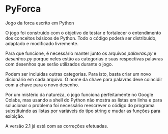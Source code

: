 # PyForca
Jogo da forca escrito em Python

O jogo foi construído com o objetivo de testar e fortalecer o entendimento dos conceitos básicos de Python.
Todo o código poderá ser distribuído, adaptado e modificado livremente.

Para que funcione, é necessário manter junto os arquivos *palavras.py* e *desenhos.py* porque neles estão as categorias e suas respectivas palavras com desenhos que serão utilizados durante o jogo.

Podem ser incluídas outras categorias. Para isto, basta criar um novo dicionário em cada arquivo. O nome da chave para palavras deve coincidir com a chave para o novo desenho.

Por um mistério da natureza, o jogo funciona perfeitamente no Google Colabs, mas usando a shell do Python não mostra as listas em linha e para solucionar o problema foi necessário reescrever o código do programa substituindo as listas por variáveis do tipo string e mudar as funções para exibição.

A versão 2.1 já está com as correções efetuadas.
